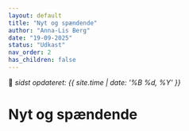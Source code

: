 ```yaml
---
layout: default
title: "Nyt og spændende"
author: "Anna-Lis Berg"
date: "19-09-2025"
status: "Udkast" 
nav_order: 2
has_children: false
---
```


📆 _sidst opdateret: {{ site.time | date: '%B %d, %Y' }}_

# Nyt og spændende
